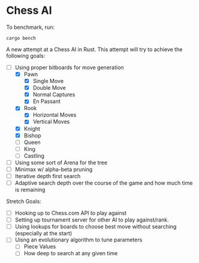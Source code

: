 Chess AI
========

To benchmark, run:

    cargo bench

A new attempt at a Chess AI in Rust.  This attempt will try to achieve the following goals:

- [ ] Using proper bitboards for move generation
    - [x] Pawn
        - [x] Single Move
        - [x] Double Move
        - [x] Normal Captures
        - [x] En Passant
    - [x] Rook
        - [x] Horizontal Moves
        - [x] Vertical Moves
    - [x] Knight
    - [x] Bishop
    - [ ] Queen
    - [ ] King
    - [ ] Castling
- [ ] Using some sort of Arena for the tree
- [ ] Minimax w/ alpha-beta pruning
- [ ] Iterative depth first search
- [ ] Adaptive search depth over the course of the game and how much time is remaining

Stretch Goals:

- [ ] Hooking up to Chess.com API to play against
- [ ] Setting up tournament server for other AI to play against/rank.
- [ ] Using lookups for boards to choose best move without searching (especially at the start)
- [ ] Uisng an evolutionary algorithm to tune parameters
  - [ ] Piece Values
  - [ ] How deep to search at any given time